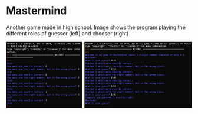 # Mastermind

Another game made in high school. Image shows the program playing the different roles of guesser (left) and chooser (right)

![](Media/Mastermind.PNG)